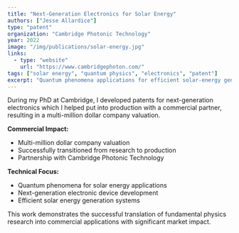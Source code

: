 ```yaml
---
title: "Next-Generation Electronics for Solar Energy"
authors: ["Jesse Allardice"]
type: "patent"
organization: "Cambridge Photonic Technology"
year: 2022
image: "/img/publications/solar-energy.jpg"
links:
  - type: "website"
    url: "https://www.cambridgephoton.com/"
tags: ["solar energy", "quantum physics", "electronics", "patent"]
excerpt: "Quantum phenomena applications for efficient solar-energy generation, resulting in multi-million dollar company valuation."
---
```


During my PhD at Cambridge, I developed patents for next-generation electronics which I helped put into production with a commercial partner, resulting in a multi-million dollar company valuation.

**Commercial Impact:**
- Multi-million dollar company valuation
- Successfully transitioned from research to production
- Partnership with Cambridge Photonic Technology

**Technical Focus:**
- Quantum phenomena for solar energy applications
- Next-generation electronic device development
- Efficient solar energy generation systems

This work demonstrates the successful translation of fundamental physics research into commercial applications with significant market impact.